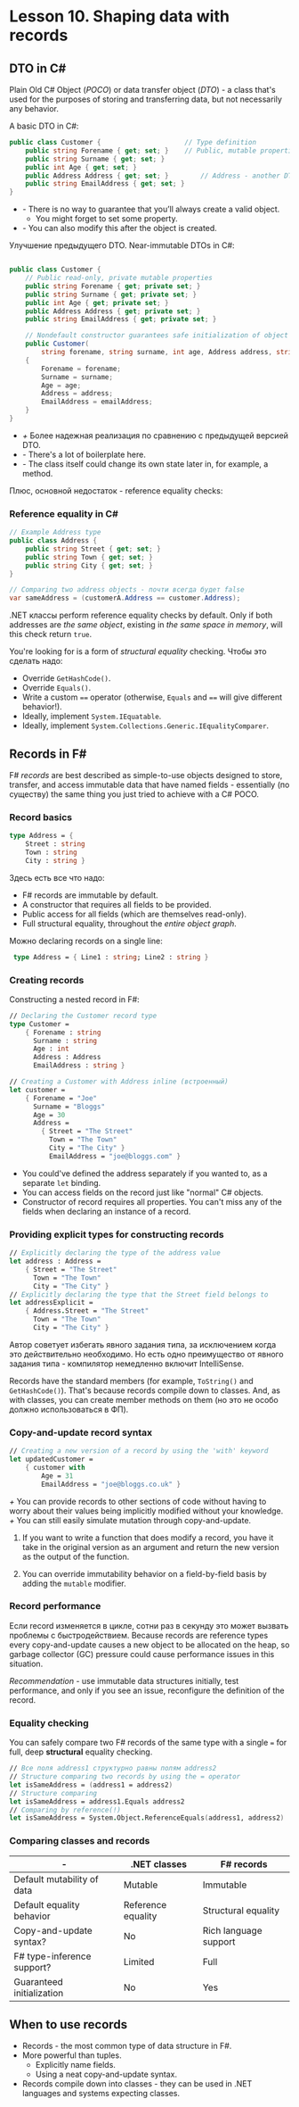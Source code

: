 # Lesson 10. Shaping data with records

## DTO in C#

Plain Old C# Object (*POCO*) or data transfer object (*DTO*) - a class that's used for the
purposes of storing and transferring data, but not necessarily any behavior.

A basic DTO in C#:

```csharp
public class Customer {                     // Type definition
    public string Forename { get; set; }    // Public, mutable properties
    public string Surname { get; set; }
    public int Age { get; set; }
    public Address Address { get; set; }        // Address - another DTO
    public string EmailAddress { get; set; }
}
```

* *-* There is no way to guarantee that you’ll always create a valid object.
  * You might forget to set some property.
* *-* You can also modify this after the object is created.

Улучшение предыдущего DTO. Near-immutable DTOs in C#:

```csharp

public class Customer {
    // Public read-only, private mutable properties
    public string Forename { get; private set; }
    public string Surname { get; private set; }
    public int Age { get; private set; }
    public Address Address { get; private set; }
    public string EmailAddress { get; private set; }

    // Nondefault constructor guarantees safe initialization of object
    public Customer(
        string forename, string surname, int age, Address address, string mailAddress)
    {
        Forename = forename;
        Surname = surname;
        Age = age;
        Address = address;
        EmailAddress = emailAddress;
    }
}
```

* *+* Более надежная реализация по сравнению с предыдущей версией DTO.
* *-* There's a lot of boilerplate here.
* *-* The class itself could change its own state later in, for example, a method.

Плюс, основной недостаток - reference equality checks:

### Reference equality in C#

```csharp
// Example Address type
public class Address {
    public string Street { get; set; }
    public string Town { get; set; }
    public string City { get; set; }
}

// Comparing two address objects - почти всегда будет false
var sameAddress = (customerA.Address == customer.Address);
```

.NET классы perform reference equality checks by default. Only if both addresses are
*the same object*, existing in *the same space in memory*, will this check return `true`.

You're looking for is a form of *structural equality* checking. Чтобы это сделать надо:

* Override `GetHashCode()`.
* Override `Equals()`.
* Write a custom `==` operator (otherwise, `Equals` and `==` will give different behavior!).
* Ideally, implement `System.IEquatable`.
* Ideally, implement `System.Collections.Generic.IEqualityComparer`.

## Records in F#

F# *records* are best described as simple-to-use objects designed to store, transfer, and
access immutable data that have named fields - essentially (по существу) the same thing
you just tried to achieve with a C# POCO.

### Record basics

```fsharp
type Address = {
    Street : string
    Town : string
    City : string }
```

Здесь есть все что надо:

* F# records are immutable by default.
* A constructor that requires all fields to be provided.
* Public access for all fields (which are themselves read-only).
* Full structural equality, throughout the *entire object graph*.

Можно declaring records on a single line:

```fsharp
 type Address = { Line1 : string; Line2 : string }
```

### Creating records

Constructing a nested record in F#:

```fsharp
// Declaring the Customer record type
type Customer =
    { Forename : string
      Surname : string
      Age : int
      Address : Address
      EmailAddress : string }

// Creating a Customer with Address inline (встроенный)
let customer =
    { Forename = "Joe"
      Surname = "Bloggs"
      Age = 30
      Address =
        { Street = "The Street"
          Town = "The Town"
          City = "The City" }
          EmailAddress = "joe@bloggs.com" }
```

* You could've defined the address separately if you wanted to, as a separate `let` binding.
* You can access fields on the record just like "normal" C# objects.
* Constructor of record requires all properties. You can't miss any of the fields when declaring an instance of a record.

### Providing explicit types for constructing records

```fsharp
// Explicitly declaring the type of the address value
let address : Address =
    { Street = "The Street"
      Town = "The Town"
      City = "The City" }
// Explicitly declaring the type that the Street field belongs to
let addressExplicit =
    { Address.Street = "The Street"
      Town = "The Town"
      City = "The City" }
```

Автор советует избегать явного задания типа, за исключением когда это действительно необходимо.
Но есть одно преимущество от явного задания типа - компилятор немедленно включит IntelliSense.

Records have the standard members (for example, `ToString()` and `GetHashCode()`).
That's because records compile down to classes. And, as with classes, you
can create member methods on them (но это не особо должно использоваться в ФП).

### Copy-and-update record syntax

```fsharp
// Creating a new version of a record by using the 'with' keyword
let updatedCustomer =
    { customer with
        Age = 31
        EmailAddress = "joe@bloggs.co.uk" }
```

*+* You can provide records to other sections of code without having to worry about
their values being implicitly modified without your knowledge.
*+* You can still easily simulate mutation through copy-and-update.

1. If you want to write a function that does modify a record, you have it take in the
original version as an argument and return the new version as the output of the
function.

2. You can override immutability behavior on a field-by-field basis by adding the `mutable`
modifier.

### Record performance

Если record изменяется в цикле, сотни раз в секунду это может вызвать проблемы с быстродействием.
Because records are reference types every copy-and-update causes a new object to be allocated on
the heap, so garbage collector (GC) pressure could cause performance issues in this situation.

*Recommendation* - use immutable data structures initially, test performance, and only if you
see an issue, reconfigure the definition of the record.

### Equality checking

You can safely compare two F# records of the same type with a single `=` for full, deep
**structural** equality checking.

```fsharp
// Все поля address1 структурно равны полям address2
// Structure comparing two records by using the = operator
let isSameAddress = (address1 = address2)                               // true
// Structure comparing
let isSameAddress = address1.Equals address2                            // true
// Comparing by reference(!)
let isSameAddress = System.Object.ReferenceEquals(address1, address2)   // false
```

### Comparing classes and records

| -                          | .NET classes       | F# records            |
|----------------------------|--------------------|-----------------------|
| Default mutability of data | Mutable            | Immutable             |
| Default equality behavior  | Reference equality | Structural equality   |
| Copy-and-update syntax?    | No                 | Rich language support |
| F# type-inference support? | Limited            | Full                  |
| Guaranteed initialization  | No                 | Yes                   |

## When to use records

* Records - the most common type of data structure in F#.
* More powerful than tuples.
  * Explicitly name fields.
  * Using a neat copy-and-update syntax.
* Records compile down into classes - they can be used in .NET languages and systems expecting
classes.
